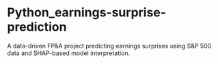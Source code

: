 # Python_earnings-surprise-prediction
A data-driven FP&amp;A project predicting earnings surprises using S&amp;P 500 data and SHAP-based model interpretation.
